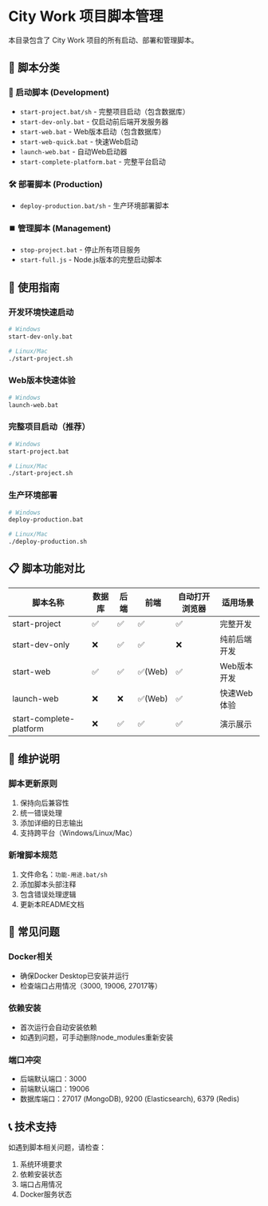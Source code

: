 # City Work 项目脚本管理

本目录包含了 City Work 项目的所有启动、部署和管理脚本。

## 📁 脚本分类

### 🚀 启动脚本 (Development)
- `start-project.bat/sh` - 完整项目启动（包含数据库）
- `start-dev-only.bat` - 仅启动前后端开发服务器
- `start-web.bat` - Web版本启动（包含数据库）
- `start-web-quick.bat` - 快速Web启动
- `launch-web.bat` - 自动Web启动器
- `start-complete-platform.bat` - 完整平台启动

### 🛠️ 部署脚本 (Production)
- `deploy-production.bat/sh` - 生产环境部署脚本

### ⏹️ 管理脚本 (Management)
- `stop-project.bat` - 停止所有项目服务
- `start-full.js` - Node.js版本的完整启动脚本

## 🎯 使用指南

### 开发环境快速启动
```bash
# Windows
start-dev-only.bat

# Linux/Mac
./start-project.sh
```

### Web版本快速体验
```bash
# Windows
launch-web.bat
```

### 完整项目启动（推荐）
```bash
# Windows
start-project.bat

# Linux/Mac
./start-project.sh
```

### 生产环境部署
```bash
# Windows
deploy-production.bat

# Linux/Mac
./deploy-production.sh
```

## 📋 脚本功能对比

| 脚本名称 | 数据库 | 后端 | 前端 | 自动打开浏览器 | 适用场景 |
|---------|--------|------|------|----------------|----------|
| start-project | ✅ | ✅ | ✅ | ✅ | 完整开发 |
| start-dev-only | ❌ | ✅ | ✅ | ❌ | 纯前后端开发 |
| start-web | ✅ | ✅ | ✅(Web) | ✅ | Web版本开发 |
| launch-web | ❌ | ❌ | ✅(Web) | ✅ | 快速Web体验 |
| start-complete-platform | ❌ | ✅ | ✅ | ✅ | 演示展示 |

## 🔧 维护说明

### 脚本更新原则
1. 保持向后兼容性
2. 统一错误处理
3. 添加详细的日志输出
4. 支持跨平台（Windows/Linux/Mac）

### 新增脚本规范
1. 文件命名：`功能-用途.bat/sh`
2. 添加脚本头部注释
3. 包含错误处理逻辑
4. 更新本README文档

## 🚨 常见问题

### Docker相关
- 确保Docker Desktop已安装并运行
- 检查端口占用情况（3000, 19006, 27017等）

### 依赖安装
- 首次运行会自动安装依赖
- 如遇到问题，可手动删除node_modules重新安装

### 端口冲突
- 后端默认端口：3000
- 前端默认端口：19006
- 数据库端口：27017 (MongoDB), 9200 (Elasticsearch), 6379 (Redis)

## 📞 技术支持

如遇到脚本相关问题，请检查：
1. 系统环境要求
2. 依赖安装状态
3. 端口占用情况
4. Docker服务状态